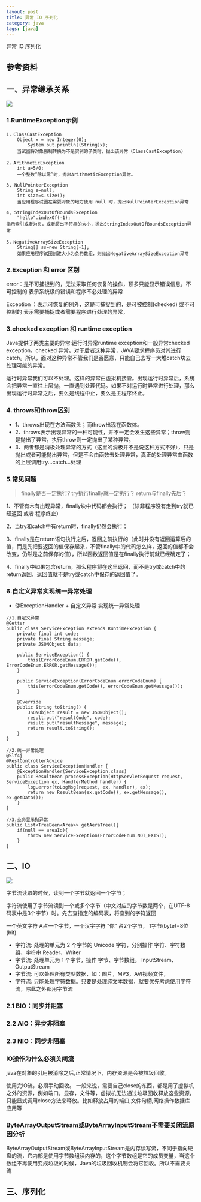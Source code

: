 ```yaml
---
layout: post
title: 异常 IO 序列化
category: java
tags: [java]
---
```


异常 IO 序列化

## 参考资料

## 一、异常继承关系 
![](https://wdsheng0i.github.io/assets/images/2021/java/exc.png)

### 1.RuntimeException示例
```
1，ClassCastException
    Object x = new Integer(0);
        System.out.println((String)x);
    当试图将对象强制转换为不是实例的子类时，抛出该异常（ClassCastException)

2，ArithmeticException
    int a=5/0;
    一个整数“除以零”时，抛出ArithmeticException异常。

3, NullPointerException
    String s=null;
    int size=s.size();
    当应用程序试图在需要对象的地方使用 null 时，抛出NullPointerException异常

4, StringIndexOutOfBoundsException
    "hello".indexOf(-1);
指示索引或者为负，或者超出字符串的大小，抛出StringIndexOutOfBoundsException异常

5，NegativeArraySizeException
    String[] ss=new String[-1];
    如果应用程序试图创建大小为负的数组，则抛出NegativeArraySizeException异常
```

### 2.Exception 和 error 区别
error：是不可捕捉到的，无法采取任何恢复的操作，顶多只能显示错误信息。不可控制的
表示系统级的错误和程序不必处理的异常

Exception ：表示可恢复的例外，这是可捕捉到的，是可被控制(checked) 或不可控制的
表示需要捕捉或者需要程序进行处理的异常，

### 3.checked exception 和 runtime exception
Java提供了两类主要的异常:运行时异常runtime exception和一般异常checked exception。checked 异常。对于后者这种异常，JAVA要求程序员对其进行catch。所以，面对这种异常不管我们是否愿意，只能自己去写一大堆catch块去处理可能的异常。  

运行时异常我们可以不处理。这样的异常由虚拟机接管。出现运行时异常后，系统会把异常一直往上层抛，一直遇到处理代码。如果不对运行时异常进行处理，那么出现运行时异常之后，要么是线程中止，要么是主程序终止。 

### 4. throws和throw区别
- 1、throws出现在方法函数头；而throw出现在函数体。
- 2、throws表示出现异常的一种可能性，并不一定会发生这些异常；throw则是抛出了异常，执行throw则一定抛出了某种异常。
- 3、两者都是消极处理异常的方式（这里的消极并不是说这种方式不好），只是抛出或者可能抛出异常，但是不会由函数去处理异常，真正的处理异常由函数的上层调用try...catch...处理

### 5.常见问题
> finally是否一定执行?     try执行finally就一定执行？    return与finally先后？

1、不管有木有出现异常，finally块中代码都会执行； （除非程序没有走到try就已经返回   或者  程序终止）

2、当try和catch中有return时，finally仍然会执行；

3、finally是在return语句执行之后，返回之前执行的（此时并没有返回运算后的值，而是先把要返回的值保存起来，不管finally中的代码怎么样，返回的值都不会改变，仍然是之前保存的值），所以函数返回值是在finally执行前就已经确定了；

4、finally中如果包含return，那么程序将在这里返回，而不是try或catch中的return返回，返回值就不是try或catch中保存的返回值了。

### 6.自定义异常实现统一异常处理
- @ExceptionHandler + 自定义异常 实现统一异常处理 

```
//1.自定义异常
@Getter
public class ServiceException extends RuntimeException {
    private final int code;
    private final String message;
    private JSONObject data;

    public ServiceException() {
        this(ErrorCodeEnum.ERROR.getCode(), ErrorCodeEnum.ERROR.getMessage());
    }

    public ServiceException(ErrorCodeEnum errorCodeEnum) {
        this(errorCodeEnum.getCode(), errorCodeEnum.getMessage());
    }
    
    @Override
    public String toString() {
        JSONObject result = new JSONObject();
        result.put("resultCode", code);
        result.put("resultMessage", message);
        return result.toString();
    }
}

//2.统一异常处理
@Slf4j
@RestControllerAdvice
public class ServiceExceptionHandler {
    @ExceptionHandler(ServiceException.class)
    public ResultBean processException(HttpServletRequest request, ServiceException ex, HandlerMethod handler) {
        log.error(toLogMsg(request, ex, handler), ex);
        return new ResultBean(ex.getCode(), ex.getMessage(), ex.getData());
    }
}

//3.业务显示抛异常
public List<TreeBeen<Area>> getAeraTree(){
    if(null == areaId){
        throw new ServiceException(ErrorCodeEnum.NOT_EXIST);
    }
}
```
 

## 二、IO  
![](https://wdsheng0i.github.io/assets/images/2021/java/io.png)   

字节流读取的时候，读到一个字节就返回一个字节；  
  
字符流使用了字节流读到一个或多个字节（中文对应的字节数是两个，在UTF-8码表中是3个字节）时。先去查指定的编码表，将查到的字符返回

一个英文字符 A占一个字节，一个汉字字符 “你” 占2个字节，  1字节(byte)=8位(bit)  

- 字符流: 处理的单元为 2 个字节的 Unicode 字符，分别操作 字符、字符数组、字符串   Reader、Writer 
- 字节流: 处理单元为 1 个字节，操作 字节、字节数组。  InputStream、OutputStream
- 字节流: 可以处理所有类型数据，如：图片，MP3，AVI视频文件，
- 字符流: 只能处理字符数据。只要是处理纯文本数据，就要优先考虑使用字符流，除此之外都用字节流



### 2.1 BIO：同步并阻塞

### 2.2 AIO：异步非阻塞

### 2.3 NIO：同步非阻塞

### IO操作为什么必须关闭流
java在对象的引用被消除之后,正常情况下，内存资源是会被垃圾回收。

使用完IO流，必须手动回收。
一般来说，需要自己close的东西，都是用了虚拟机之外的资源，例如端口，显存，文件等，虚拟机无法通过垃圾回收释放这些资源，只能显式调用close方法来释放。比如释放占用的端口,文件句柄,网络操作数据库应用等

### ByteArrayOutputStream或ByteArrayInputStream不需要关闭流原因分析
ByteArrayOutputStream或ByteArrayInputStream是内存读写流，不同于指向硬盘的流，它内部是使用字节数组读内存的，这个字节数组是它的成员变量，当这个数组不再使用变成垃圾的时候，Java的垃圾回收机制会将它回收。所以不需要关流

## 三、序列化
